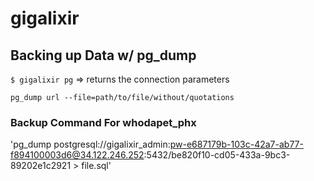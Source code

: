 # gigalixir

## Backing up Data w/ pg_dump
`$ gigalixir pg` => returns the connection parameters

`pg_dump url --file=path/to/file/without/quotations`

### Backup Command For whodapet_phx 
'pg_dump postgresql://gigalixir_admin:pw-e687179b-103c-42a7-ab77-f894100003d6@34.122.246.252:5432/be820f10-cd05-433a-9bc3-89202e1c2921 > file.sql'
